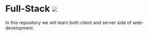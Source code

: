 # Full-Stack  ![](https://img.shields.io/static/v1?label=Phase&message=In%20Development&color=blueviolet&style=flat&logo=appveyor)
In this repository we will learn both client and server side of web-development.
